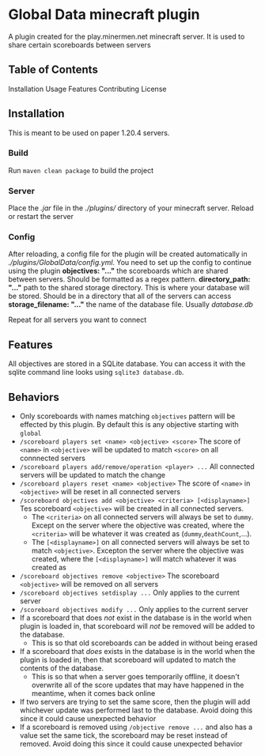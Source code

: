 # Global Data minecraft plugin

A plugin created for the play.minermen.net minecraft server.
It is used to share certain scoreboards between servers

## Table of Contents
Installation
Usage
Features
Contributing
License

## Installation
This is meant to be used on paper 1.20.4 servers.
### Build
Run `maven clean package` to build the project
### Server
Place the *.jar* file in the *./plugins/* directory of your minecraft server.
Reload or restart the server
### Config
After reloading, a config file for the plugin will be created automatically in *./plugins/GlobalData/config.yml*.
You need to set up the config to continue using the plugin
**objectives: "..."** the scoreboards which are shared between servers.  Should be formatted as a regex pattern.
**directory_path: "..."** path to the shared storage directory.  This is where your database will be stored.  Should be in a directory that all of the servers can access
**storage_filename: "..."** the name of the database file.  Usually *database.db*

Repeat for all servers you want to connect

## Features
All objectives are stored in a SQLite database.  You can access it with the sqlite command line looks using `sqlite3 database.db`. 

## Behaviors
- Only scoreboards with names matching `objectives` pattern will be effected by this plugin.  By default this is any objective starting with `global`
- `/scoreboard players set <name> <objective> <score>` The score of `<name>` in `<objective>` will be updated to match `<score>` on all connnected servers
- `/scoreboard players add/remove/operation <player> ...` All connected servers will be updated to match the change
- `/scoreboard players reset <name> <objective>` The score of `<name>` in `<objective>` will be reset in all connected servers
- `/scoreboard objectives add <objective> <criteria> [<displayname>]` Tes scoreboard `<objective>` will be created in all connected servers.
    - The `<criteria>` on all connected servers will always be set to `dummy`. Except on the server where the objective was created, where the `<criteria>` will be whatever it was created as (`dummy`,`deathCount`,...).
    - The `[<displayname>]` on all connected servers will always be set to match `<objective>`.  Excepton the server where the objective was created, where the `[<displayname>]` will match whatever it was created as
- `/scoreboard objectives remove <objective>` The scoreboard `<objective>` will be removed on all servers
- `/scoreboard objectives setdisplay ...` Only applies to the current server
- `/scoreboard objectives modify ...` Only applies to the current server
- If a scoreboard that does *not* exist in the database is in the world when plugin is loaded in, that scoreboard will *not* be removed will be added to the database.
    - This is so that old scoreboards can be added in without being erased
- If a scoreboard that *does* exists in the database is in the world when the plugin is loaded in, then that scoreboard will updated to match the contents of the database.
    - This is so that when a server goes temporarily offline, it doesn't overwrite all of the score updates that may have happened in the meantime, when it comes back online
- If two servers are trying to set the same score, then the plugin will add whichever update was performed last to the database.  Avoid doing this since it could cause unexpected behavior
- If a scoreboard is removed using `/objective remove ...` and also has a value set the same tick, the scoreboard may be reset instead of removed.  Avoid doing this since it could cause unexpected behavior